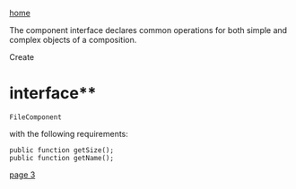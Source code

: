 [home](./page01.md)

The component interface declares common operations for both simple and complex objects of a composition.

Create 
# interface**
```
FileComponent
```
with the following requirements:
```
public function getSize();
public function getName();
```


[page 3](./page03.md)
